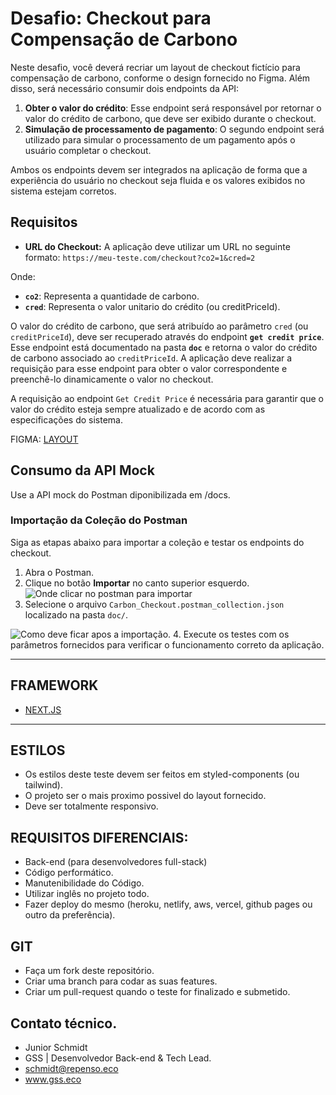 # Desafio: Checkout para Compensação de Carbono

Neste desafio, você deverá recriar um layout de checkout fictício para compensação de carbono, conforme o design fornecido no Figma. Além disso, será necessário consumir dois endpoints da API:

1. **Obter o valor do crédito**: Esse endpoint será responsável por retornar o valor do crédito de carbono, que deve ser exibido durante o checkout.
2. **Simulação de processamento de pagamento**: O segundo endpoint será utilizado para simular o processamento de um pagamento após o usuário completar o checkout.

Ambos os endpoints devem ser integrados na aplicação de forma que a experiência do usuário no checkout seja fluida e os valores exibidos no sistema estejam corretos.

## Requisitos

- **URL do Checkout:** A aplicação deve utilizar um URL no seguinte formato:
  `https://meu-teste.com/checkout?co2=1&cred=2`

Onde:

- **`co2`**: Representa a quantidade de carbono.
- **`cred`**: Representa o valor unitario do crédito (ou creditPriceId).

O valor do crédito de carbono, que será atribuído ao parâmetro `cred` (ou `creditPriceId`), deve ser recuperado através do endpoint **`get credit price`**. Esse endpoint está documentado na pasta **`doc`** e retorna o valor do crédito de carbono associado ao `creditPriceId`. A aplicação deve realizar a requisição para esse endpoint para obter o valor correspondente e preenchê-lo dinamicamente o valor no checkout.

A requisição ao endpoint `Get Credit Price` é necessária para garantir que o valor do crédito esteja sempre atualizado e de acordo com as especificações do sistema.

FIGMA:
[LAYOUT](https://www.figma.com/design/3dbuGSs6oCSLkPw9viSsfT/Front-end-Teste?node-id=0-1&t=KvUCyOT5Miiuh0D5-1)

## Consumo da API Mock

Use a API mock do Postman diponibilizada em /docs.

### Importação da Coleção do Postman

Siga as etapas abaixo para importar a coleção e testar os endpoints do checkout.

1. Abra o Postman.
2. Clique no botão **Importar** no canto superior esquerdo.
   ![Onde clicar no postman para importar](./docs/image.png)
3. Selecione o arquivo `Carbon_Checkout.postman_collection.json` localizado na pasta `doc/`.

![Como deve ficar apos a importação.](./docs/image-2.png) 4. Execute os testes com os parâmetros fornecidos para verificar o funcionamento correto da aplicação.

---

## FRAMEWORK

- [NEXT.JS](https://nextjs.org/docs)

---

## ESTILOS

- Os estilos deste teste devem ser feitos em styled-components (ou tailwind).
- O projeto ser o mais proximo possivel do layout fornecido.
- Deve ser totalmente responsivo.

## REQUISITOS DIFERENCIAIS:

- Back-end (para desenvolvedores full-stack)
- Código performático.
- Manutenibilidade do Código.
- Utilizar inglês no projeto todo.
- Fazer deploy do mesmo (heroku, netlify, aws, vercel, github pages ou outro da preferência).

## GIT

- Faça um fork deste repositório.
- Criar uma branch para codar as suas features.
- Criar um pull-request quando o teste for finalizado e submetido.

## Contato técnico.

- Junior Schmidt
- GSS | Desenvolvedor Back-end & Tech Lead.
- schmidt@repenso.eco
- www.gss.eco
